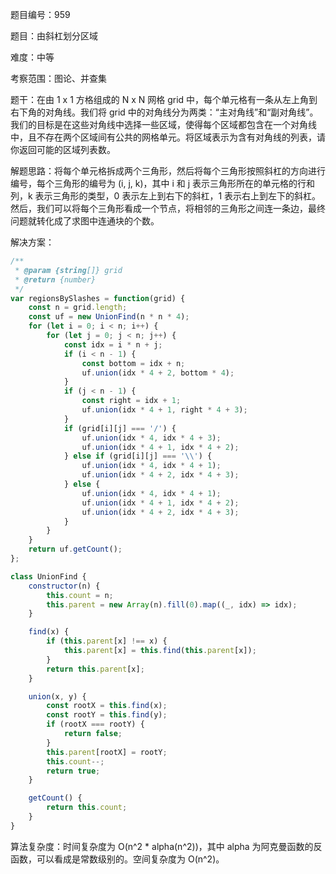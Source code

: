 题目编号：959

题目：由斜杠划分区域

难度：中等

考察范围：图论、并查集

题干：在由 1 x 1 方格组成的 N x N 网格 grid 中，每个单元格有一条从左上角到右下角的对角线。我们将 grid 中的对角线分为两类：“主对角线”和“副对角线”。我们的目标是在这些对角线中选择一些区域，使得每个区域都包含在一个对角线中，且不存在两个区域间有公共的网格单元。将区域表示为含有对角线的列表，请你返回可能的区域列表数。

解题思路：将每个单元格拆成两个三角形，然后将每个三角形按照斜杠的方向进行编号，每个三角形的编号为 (i, j, k)，其中 i 和 j 表示三角形所在的单元格的行和列，k 表示三角形的类型，0 表示左上到右下的斜杠，1 表示右上到左下的斜杠。然后，我们可以将每个三角形看成一个节点，将相邻的三角形之间连一条边，最终问题就转化成了求图中连通块的个数。

解决方案：

```javascript
/**
 * @param {string[]} grid
 * @return {number}
 */
var regionsBySlashes = function(grid) {
    const n = grid.length;
    const uf = new UnionFind(n * n * 4);
    for (let i = 0; i < n; i++) {
        for (let j = 0; j < n; j++) {
            const idx = i * n + j;
            if (i < n - 1) {
                const bottom = idx + n;
                uf.union(idx * 4 + 2, bottom * 4);
            }
            if (j < n - 1) {
                const right = idx + 1;
                uf.union(idx * 4 + 1, right * 4 + 3);
            }
            if (grid[i][j] === '/') {
                uf.union(idx * 4, idx * 4 + 3);
                uf.union(idx * 4 + 1, idx * 4 + 2);
            } else if (grid[i][j] === '\\') {
                uf.union(idx * 4, idx * 4 + 1);
                uf.union(idx * 4 + 2, idx * 4 + 3);
            } else {
                uf.union(idx * 4, idx * 4 + 1);
                uf.union(idx * 4 + 1, idx * 4 + 2);
                uf.union(idx * 4 + 2, idx * 4 + 3);
            }
        }
    }
    return uf.getCount();
};

class UnionFind {
    constructor(n) {
        this.count = n;
        this.parent = new Array(n).fill(0).map((_, idx) => idx);
    }

    find(x) {
        if (this.parent[x] !== x) {
            this.parent[x] = this.find(this.parent[x]);
        }
        return this.parent[x];
    }

    union(x, y) {
        const rootX = this.find(x);
        const rootY = this.find(y);
        if (rootX === rootY) {
            return false;
        }
        this.parent[rootX] = rootY;
        this.count--;
        return true;
    }

    getCount() {
        return this.count;
    }
}
```

算法复杂度：时间复杂度为 O(n^2 * alpha(n^2))，其中 alpha 为阿克曼函数的反函数，可以看成是常数级别的。空间复杂度为 O(n^2)。